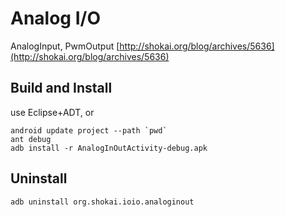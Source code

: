 Analog I/O
==========
AnalogInput, PwmOutput [http://shokai.org/blog/archives/5636](http://shokai.org/blog/archives/5636)


Build and Install
-----------------

use Eclipse+ADT, or

    android update project --path `pwd`
    ant debug
    adb install -r AnalogInOutActivity-debug.apk


Uninstall
---------

    adb uninstall org.shokai.ioio.analoginout
